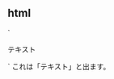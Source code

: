 ## html
`<!DOCTYPE html>
  <html lang="jp">
    <head>
      <link rel="stylesheet" href="web.css">
      <meta charset="utf-8">
      <title>Sample</title>
    </head>
    <body>
      <main>
        <p>テキスト</p>
      </main>
      <script src="main.js"></script>
    </body>
  </html>`
  これは「テキスト」と出ます。
